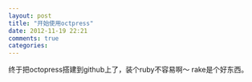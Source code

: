 ```yaml
---
layout: post
title: "开始使用octpress"
date: 2012-11-19 22:21
comments: true
categories: 
---
```

终于把octopress搭建到github上了，装个ruby不容易啊～
rake是个好东西。